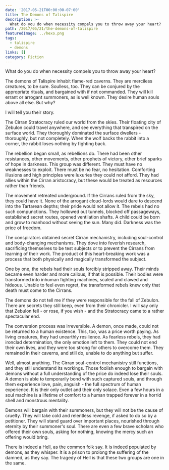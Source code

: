 ```yaml
---
date: '2017-05-21T00:00:00-07:00'
title: The Demons of Talispire
description: >-
  What do you do when necessity compels you to throw away your heart?
path: /2017/05/21/the-demons-of-talispire
featuredImage: ../hexo.png
tags:
  - talispire
  - demons
links: []
category: Fiction
---
```


What do you do when necessity compels you to throw away your heart?

The demons of Talispire inhabit flame-red caverns. They are merciless creatures, to be sure. Soulless, too. They can be conjured by the appropriate rituals, and bargained with if not commanded. They will kill errant or arrogant summoners, as is well known. They desire human souls above all else. But why?

I will tell you their story.

<!-- more -->

The Cirran Stratocracy ruled our world from the skies. Their floating city of Zebulon could travel anywhere, and see everything that transpired on the surface world. They thoroughly dominated the surface dwellers - thoroughly, but not completely. When the wolf backs the rabbit into a corner, the rabbit loses nothing by fighting back.

The rebellion began small, as rebellions do. There had been other resistances, other movements, other prophets of victory, other brief sparks of hope in darkness. This group was different. They must have no weaknesses to exploit. There must be no fear, no hesitation. Comforting illusions and high principles were luxuries they could not afford. They had allies within the Cirran aristocracy, but these would be treated as resources rather than friends.

The movement retreated underground. If the Cirrans ruled from the sky, they could have it. None of the arrogant cloud-lords would dare to descend into the Tartarean depths; their pride would not allow it. The rebels had no such compunctions. They hollowed out tunnels, blocked off passageways, established secret routes, opened ventilation shafts. A child could be born and grow to manhood without seeing the sun. Many did. Darkness was the price of freedom.

The conspirators obtained secret Cirran mechanistry, including soul-control and body-changing mechanisms. They dove into feverish research, sacrificing themselves to be test subjects or to prevent the Cirrans from learning of their work. The product of this heart-breaking work was a process that both physically and magically transformed the subject.

One by one, the rebels had their souls forcibly stripped away. Their minds became even harder and more callous, if that is possible. Their bodies were transformed into inhuman fighting machines, scaled and clawed and hideous. Unable to feel even regret, the transformed rebels knew only that death must come to the Cirrans.

The demons do not tell me if they were responsible for the fall of Zebulon. There are secrets they still keep, even from their chronicler. I will say only that Zebulon fell - or rose, if you wish - and the Stratocracy came to a rather spectacular end.

The conversion process was irreversible. A demon, once made, could not be returned to a human existence. This, too, was a price worth paying. As living creatures, they had unearthly resilience. As fearless rebels, they had ironclad determination, the only emotion left to them. They could not end their own lives, and they were too strong for others to overcome them. They remained in their caverns, and still do, unable to do anything but suffer.

Well, almost anything. The Cirran soul-control mechanistry still functions, and they still understand its workings. Those foolish enough to bargain with demons without a full understanding of the price do indeed lose their souls. A demon is able to temporarily bond with such captured souls, and through them experience love, pain, anguish - the full spectrum of human experience. It is their only outlet and their only solace. Even a few hours in a soul machine is a lifetime of comfort to a human trapped forever in a horrid shell and monstrous mentality.

Demons will bargain with their summoners, but they will not be the cause of cruelty. They will take cold and relentless revenge, if asked to do so by a petitioner. They will stand guard over important places, nourished through eternity by their summoner's soul. There are even a few brave scholars who offered their own souls, asking for nothing, knowing the mercy such an offering would bring.

There is indeed a Hell, as the common folk say. It is indeed populated by demons, as they whisper. It is a prison to prolong the suffering of the damned, as they say. The tragedy of Hell is that these two groups are one in the same.
